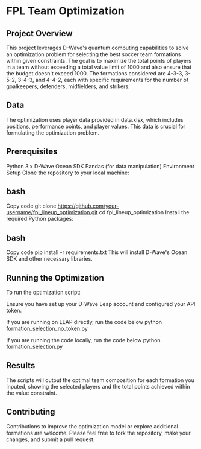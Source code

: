 # FPL Team Optimization

## Project Overview
This project leverages D-Wave's quantum computing capabilities to solve an optimization problem for selecting the best soccer team formations within given constraints. The goal is to maximize the total points of players in a team without exceeding a total value limit of 1000 and also ensure that the budget doesn't exceed 1000. The formations considered are 4-3-3, 3-5-2, 3-4-3, and 4-4-2, each with specific requirements for the number of goalkeepers, defenders, midfielders, and strikers.

## Data
The optimization uses player data provided in data.xlsx, which includes positions, performance points, and player values. This data is crucial for formulating the optimization problem.

## Prerequisites
Python 3.x
D-Wave Ocean SDK
Pandas (for data manipulation)
Environment Setup
Clone the repository to your local machine:

## bash
Copy code
git clone https://github.com/your-username/fpl_lineup_optimization.git
cd fpl_lineup_optimization
Install the required Python packages:

## bash
Copy code
pip install -r requirements.txt
This will install D-Wave's Ocean SDK and other necessary libraries.

## Running the Optimization
To run the optimization script:

Ensure you have set up your D-Wave Leap account and configured your API token.

If you are running on LEAP directly, run the code below
python formation_selection_no_token.py

If you are running the code locally, run the code below
python formation_selection.py

## Results
The scripts will output the optimal team composition for each formation you inputed, showing the selected players and the total points achieved within the value constraint.

## Contributing
Contributions to improve the optimization model or explore additional formations are welcome. Please feel free to fork the repository, make your changes, and submit a pull request.
